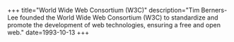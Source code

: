 +++
title="World Wide Web Consortium (W3C)"
description="Tim Berners-Lee founded the World Wide Web Consortium (W3C) to standardize and promote the development of web technologies, ensuring a free and open web."
date=1993-10-13
+++